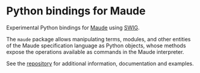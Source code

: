 Python bindings for Maude
=========================

Experimental Python bindings for [Maude](http://maude.cs.illinois.edu) using [SWIG](http://www.swig.org).

The `maude` package allows manipulating terms, modules, and other entities of the Maude specification language as Python objects, whose methods expose the operations available as commands in the Maude interpreter.

See the [repository](https://github.com/fadoss/maude-bindings) for additional information, documentation and examples.
